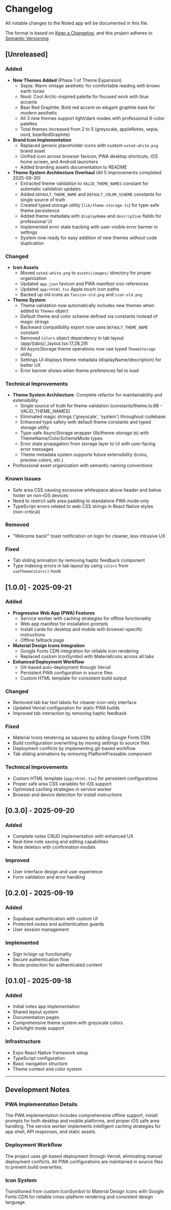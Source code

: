# Changelog

All notable changes to the Noted app will be documented in this file.

The format is based on [Keep a Changelog](https://keepachangelog.com/en/1.0.0/),
and this project adheres to [Semantic Versioning](https://semver.org/spec/v2.0.0.html).

## [Unreleased]

### Added
- **New Themes Added** (Phase 1 of Theme Expansion)
  - Sepia: Warm vintage aesthetic for comfortable reading with brown earth tones
  - Nord: Cool Arctic-inspired palette for focused work with blue accents
  - Bear Red Graphite: Bold red accent on elegant graphite base for modern aesthetic
  - All 3 new themes support light/dark modes with professional 9-color palettes
  - Total themes increased from 2 to 5 (greyscale, appleNotes, sepia, nord, bearRedGraphite)
- **Brand Icon Implementation**
  - Replaced generic placeholder icons with custom `noted-white.png` brand asset
  - Unified icon across browser favicon, PWA desktop shortcuts, iOS home screen, and Android launchers
  - Added branding assets documentation to README
- **Theme System Architecture Overhaul** (All 5 improvements completed 2025-09-30)
  - Extracted theme validation to `VALID_THEME_NAMES` constant for automatic validation updates
  - Added `DEFAULT_THEME_NAME` and `DEFAULT_COLOR_SCHEME` constants for single source of truth
  - Created typed storage utility (`lib/theme-storage.ts`) for type-safe theme persistence
  - Added theme metadata with `displayName` and `description` fields for professional UI
  - Implemented error state tracking with user-visible error banner in settings
  - System now ready for easy addition of new themes without code duplication

### Changed
- **Icon Assets**
  - Moved `noted-white.png` to `assets/images/` directory for proper organization
  - Updated `app.json` favicon and PWA manifest icon references
  - Updated `app/+html.tsx` Apple touch icon paths
  - Backed up old icons as `favicon-old.png` and `icon-old.png`
- **Theme System**
  - Theme validation now automatically includes new themes when added to `Themes` object
  - Default theme and color scheme defined via constants instead of magic strings
  - Backward compatibility export now uses `DEFAULT_THEME_NAME` constant
  - Removed `Colors` object dependency in tab layout (app/(tabs)/_layout.tsx:17,28,29)
  - All AsyncStorage theme operations now use typed `ThemeStorage` utility
  - Settings UI displays theme metadata (displayName/description) for better UX
  - Error banner shows when theme preferences fail to load

### Technical Improvements
- **Theme System Architecture**: Complete refactor for maintainability and extensibility
  - Single source of truth for theme validation (constants/theme.ts:88 - VALID_THEME_NAMES)
  - Eliminated magic strings ('greyscale', 'system') throughout codebase
  - Enhanced type safety with default theme constants and typed storage utility
  - Type-safe AsyncStorage wrapper (lib/theme-storage.ts) with ThemeName/ColorSchemeMode types
  - Error state propagation from storage layer to UI with user-facing error messages
  - Theme metadata system supports future extensibility (icons, preview colors, etc.)
- Professional asset organization with semantic naming conventions

### Known Issues
- Safe area CSS causing excessive whitespace above header and below footer on non-iOS devices
- Need to restrict safe area padding to standalone PWA mode only
- TypeScript errors related to web CSS strings in React Native styles (non-critical)

### Removed
- "Welcome back!" toast notification on login for cleaner, less intrusive UX

### Fixed
- Tab sliding animation by removing haptic feedback component
- Type indexing errors in tab layout by using `colors` from `useThemeColors()` hook

## [1.0.0] - 2025-09-21

### Added
- **Progressive Web App (PWA) Features**
  - Service worker with caching strategies for offline functionality
  - Web app manifest for installation prompts
  - Install cards for desktop and mobile with browser-specific instructions
  - Offline fallback page
- **Material Design Icons Integration**
  - Google Fonts CDN integration for reliable icon rendering
  - Replaced custom IconSymbol with MaterialIcons across all tabs
- **Enhanced Deployment Workflow**
  - Git-based auto-deployment through Vercel
  - Persistent PWA configuration in source files
  - Custom HTML template for consistent build output

### Changed
- Removed tab bar text labels for cleaner icon-only interface
- Updated Vercel configuration for static PWA builds
- Improved tab interaction by removing haptic feedback

### Fixed
- Material Icons rendering as squares by adding Google Fonts CDN
- Build configuration overwriting by moving settings to source files
- Deployment conflicts by implementing git-based workflow
- Tab sliding animations by removing PlatformPressable component

### Technical Improvements
- Custom HTML template (`app/+html.tsx`) for persistent configurations
- Proper safe area CSS variables for iOS support
- Optimized caching strategies in service worker
- Browser and device detection for install instructions

## [0.3.0] - 2025-09-20

### Added
- Complete notes CRUD implementation with enhanced UX
- Real-time note saving and editing capabilities
- Note deletion with confirmation modals

### Improved
- User interface design and user experience
- Form validation and error handling

## [0.2.0] - 2025-09-19

### Added
- Supabase authentication with custom UI
- Protected routes and authentication guards
- User session management

### Implemented
- Sign in/sign up functionality
- Secure authentication flow
- Route protection for authenticated content

## [0.1.0] - 2025-09-18

### Added
- Initial notes app implementation
- Shared layout system
- Documentation pages
- Comprehensive theme system with greyscale colors
- Dark/light mode support

### Infrastructure
- Expo React Native framework setup
- TypeScript configuration
- Basic navigation structure
- Theme context and color system

---

## Development Notes

### PWA Implementation Details
The PWA implementation includes comprehensive offline support, install prompts for both desktop and mobile platforms, and proper iOS safe area handling. The service worker implements intelligent caching strategies for app shell, API responses, and static assets.

### Deployment Workflow
The project uses git-based deployment through Vercel, eliminating manual deployment conflicts. All PWA configurations are maintained in source files to prevent build overwrites.

### Icon System
Transitioned from custom IconSymbol to Material Design Icons with Google Fonts CDN for reliable cross-platform rendering and consistent design language.